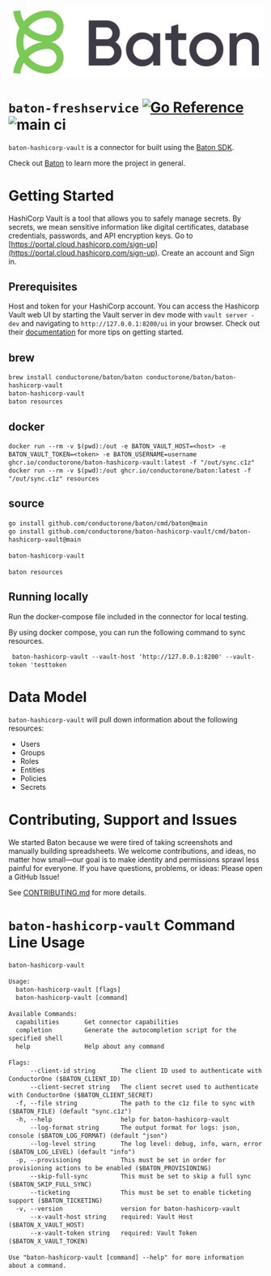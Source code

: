 ![Baton Logo](./docs/images/baton-logo.png)

# `baton-freshservice` [![Go Reference](https://pkg.go.dev/badge/github.com/conductorone/baton-freshservice.svg)](https://pkg.go.dev/github.com/conductorone/baton-freshservice) ![main ci](https://github.com/conductorone/baton-freshservice/actions/workflows/main.yaml/badge.svg)

`baton-hashicorp-vault` is a connector for built using the [Baton SDK](https://github.com/conductorone/baton-sdk).

Check out [Baton](https://github.com/conductorone/baton) to learn more the project in general.

# Getting Started

HashiCorp Vault is a tool that allows you to safely manage secrets. By secrets, we mean sensitive information like digital certificates, database credentials, passwords, and API encryption keys. Go to [https://portal.cloud.hashicorp.com/sign-up](https://portal.cloud.hashicorp.com/sign-up). Create an account and Sign in. 

## Prerequisites

Host and token for your HashiCorp account. You can access the Hashicorp Vault web UI by starting the Vault server in dev mode with `vault server -dev` and navigating to `http://127.0.0.1:8200/ui` in your browser. 
Check out their [documentation](https://developer.hashicorp.com/vault/install) for more tips on getting started.

## brew

```
brew install conductorone/baton/baton conductorone/baton/baton-hashicorp-vault
baton-hashicorp-vault
baton resources
```

## docker

```
docker run --rm -v $(pwd):/out -e BATON_VAULT_HOST=<host> -e BATON_VAULT_TOKEN=<token> -e BATON_USERNAME=username ghcr.io/conductorone/baton-hashicorp-vault:latest -f "/out/sync.c1z"
docker run --rm -v $(pwd):/out ghcr.io/conductorone/baton:latest -f "/out/sync.c1z" resources
```

## source

```
go install github.com/conductorone/baton/cmd/baton@main
go install github.com/conductorone/baton-hashicorp-vault/cmd/baton-hashicorp-vault@main

baton-hashicorp-vault

baton resources
```
## Running locally

Run the docker-compose file included in the connector for local testing.

By using docker compose, you can run the following command to sync resources.
```
 baton-hashicorp-vault --vault-host 'http://127.0.0.1:8200' --vault-token 'testtoken
```

# Data Model

`baton-hashicorp-vault` will pull down information about the following resources:
- Users
- Groups
- Roles
- Entities
- Policies
- Secrets

# Contributing, Support and Issues

We started Baton because we were tired of taking screenshots and manually
building spreadsheets. We welcome contributions, and ideas, no matter how
small&mdash;our goal is to make identity and permissions sprawl less painful for
everyone. If you have questions, problems, or ideas: Please open a GitHub Issue!

See [CONTRIBUTING.md](https://github.com/ConductorOne/baton/blob/main/CONTRIBUTING.md) for more details.

# `baton-hashicorp-vault` Command Line Usage

```
baton-hashicorp-vault

Usage:
  baton-hashicorp-vault [flags]
  baton-hashicorp-vault [command]

Available Commands:
  capabilities       Get connector capabilities
  completion         Generate the autocompletion script for the specified shell
  help               Help about any command

Flags:
      --client-id string       The client ID used to authenticate with ConductorOne ($BATON_CLIENT_ID)
      --client-secret string   The client secret used to authenticate with ConductorOne ($BATON_CLIENT_SECRET)
  -f, --file string            The path to the c1z file to sync with ($BATON_FILE) (default "sync.c1z")
  -h, --help                   help for baton-hashicorp-vault
      --log-format string      The output format for logs: json, console ($BATON_LOG_FORMAT) (default "json")
      --log-level string       The log level: debug, info, warn, error ($BATON_LOG_LEVEL) (default "info")
  -p, --provisioning           This must be set in order for provisioning actions to be enabled ($BATON_PROVISIONING)
      --skip-full-sync         This must be set to skip a full sync ($BATON_SKIP_FULL_SYNC)
      --ticketing              This must be set to enable ticketing support ($BATON_TICKETING)
  -v, --version                version for baton-hashicorp-vault
      --x-vault-host string    required: Vault Host ($BATON_X_VAULT_HOST)
      --x-vault-token string   required: Vault Token ($BATON_X_VAULT_TOKEN)

Use "baton-hashicorp-vault [command] --help" for more information about a command.
```
